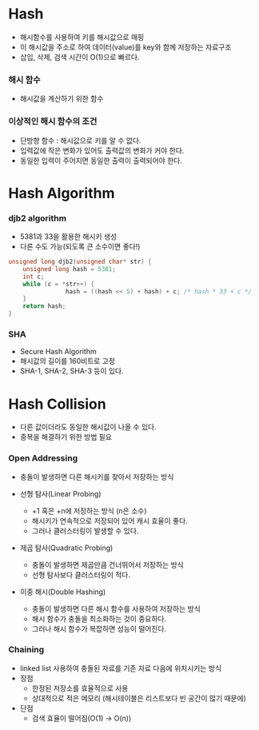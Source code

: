 # Hash
- 해시함수를 사용하여 키를 해시값으로 매핑
- 이 해시값을 주소로 하여 데이터(value)를 key와 함께 저장하는 자료구조
- 삽입, 삭제, 검색 시간이 O(1)으로 빠르다.

### 해시 함수
- 해시값을 계산하기 위한 함수

### 이상적인 해시 함수의 조건
- 단방향 함수 : 해시값으로 키를 알 수 없다.
- 입력값에 작은 변화가 있어도 출력값의 변화가 커야 한다.
- 동일한 입력이 주어지면 동일한 출력이 출력되어야 한다.

# Hash Algorithm
### djb2 algorithm
- 5381과 33을 활용한 해시키 생성
- 다른 수도 가능(되도록 큰 소수이면 좋다!)
```c++
unsigned long djb2(unsigned char* str) {
    unsigned long hash = 5381;
    int c;
    while (c = *str++) {
                hash = ((hash << 5) + hash) + c; /* hash * 33 + c */
    }
    return hash;
}
```

### SHA
- Secure Hash Algorithm
- 해시값의 길이를 160비트로 고정
- SHA-1, SHA-2, SHA-3 등이 있다.


# Hash Collision
- 다른 값이더라도 동일한 해시값이 나올 수 있다.
- 중복을 해결하기 위한 방법 필요

### Open Addressing
- 충돌이 발생하면 다른 해시키를 찾아서 저장하는 방식

- 선형 탐사(Linear Probing)
    - +1 혹은 +n에 저장하는 방식 (n은 소수)
    - 해시키가 연속적으로 저장되어 있어 캐시 효율이 좋다.
    - 그러나 클러스터링이 발생할 수 있다.
- 제곱 탐사(Quadratic Probing)
  - 충돌이 발생하면 제곱만큼 건너뛰어서 저장하는 방식
  - 선형 탐사보다 클러스터링이 적다.
- 이중 해시(Double Hashing)
  - 충돌이 발생하면 다른 해시 함수를 사용하여 저장하는 방식
  - 해시 함수가 충돌을 최소화하는 것이 중요하다.
  - 그러나 해시 함수가 복잡하면 성능이 떨어진다.

### Chaining
- linked list 사용하여 충돌된 자료를 기존 자료 다음에 위치시키는 방식
- 장점
  - 한정된 저장소를 효율적으로 사용
  - 상대적으로 적은 메모리 (해시테이블은 리스트보다 빈 공간이 많기 때문에)
- 단점
  - 검색 효율이 떨어짐(O(1) -> O(n))
